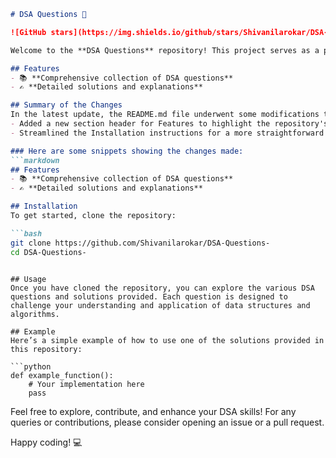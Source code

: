 ```markdown
# DSA Questions 🚀

![GitHub stars](https://img.shields.io/github/stars/Shivanilarokar/DSA-Questions-?style=social) ![Forks](https://img.shields.io/github/forks/Shivanilarokar/DSA-Questions-?style=social)

Welcome to the **DSA Questions** repository! This project serves as a platform for developers and learners to practice and enhance their skills in Data Structures and Algorithms (DSA). This repository is designed to help you improve your understanding of various data structures and algorithms through a collection of questions and solutions.

## Features
- 📚 **Comprehensive collection of DSA questions**
- ✍️ **Detailed solutions and explanations**

## Summary of the Changes
In the latest update, the README.md file underwent some modifications to improve clarity and conciseness:
- Added a new section header for Features to highlight the repository's capabilities.
- Streamlined the Installation instructions for a more straightforward approach.

### Here are some snippets showing the changes made:
```markdown
## Features
- 📚 **Comprehensive collection of DSA questions**
- ✍️ **Detailed solutions and explanations**
```

```markdown
## Installation
To get started, clone the repository:

```bash
git clone https://github.com/Shivanilarokar/DSA-Questions-
cd DSA-Questions-
```
```

## Usage
Once you have cloned the repository, you can explore the various DSA questions and solutions provided. Each question is designed to challenge your understanding and application of data structures and algorithms.

## Example
Here’s a simple example of how to use one of the solutions provided in this repository:

```python
def example_function():
    # Your implementation here
    pass
```

Feel free to explore, contribute, and enhance your DSA skills! For any queries or contributions, please consider opening an issue or a pull request.

Happy coding! 💻
```